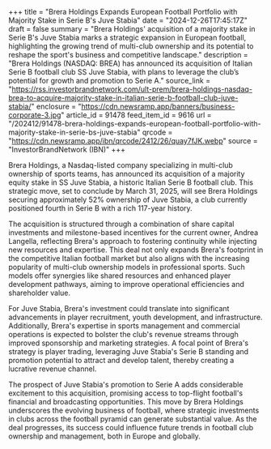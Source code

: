 +++
title = "Brera Holdings Expands European Football Portfolio with Majority Stake in Serie B's Juve Stabia"
date = "2024-12-26T17:45:17Z"
draft = false
summary = "Brera Holdings' acquisition of a majority stake in Serie B's Juve Stabia marks a strategic expansion in European football, highlighting the growing trend of multi-club ownership and its potential to reshape the sport's business and competitive landscape."
description = "Brera Holdings (NASDAQ: BREA) has announced its acquisition of Italian Serie B football club SS Juve Stabia, with plans to leverage the club’s potential for growth and promotion to Serie A."
source_link = "https://rss.investorbrandnetwork.com/ult-prem/brera-holdings-nasdaq-brea-to-acquire-majority-stake-in-italian-serie-b-football-club-juve-stabia/"
enclosure = "https://cdn.newsramp.app/banners/business-corporate-3.jpg"
article_id = 91478
feed_item_id = 9616
url = "/202412/91478-brera-holdings-expands-european-football-portfolio-with-majority-stake-in-serie-bs-juve-stabia"
qrcode = "https://cdn.newsramp.app/ibn/qrcode/2412/26/quay7fJK.webp"
source = "InvestorBrandNetwork (IBN)"
+++

<p>Brera Holdings, a Nasdaq-listed company specializing in multi-club ownership of sports teams, has announced its acquisition of a majority equity stake in SS Juve Stabia, a historic Italian Serie B football club. This strategic move, set to conclude by March 31, 2025, will see Brera Holdings securing approximately 52% ownership of Juve Stabia, a club currently positioned fourth in Serie B with a rich 117-year history.</p><p>The acquisition is structured through a combination of share capital investments and milestone-based incentives for the current owner, Andrea Langella, reflecting Brera's approach to fostering continuity while injecting new resources and expertise. This deal not only expands Brera's footprint in the competitive Italian football market but also aligns with the increasing popularity of multi-club ownership models in professional sports. Such models offer synergies like shared resources and enhanced player development pathways, aiming to improve operational efficiencies and shareholder value.</p><p>For Juve Stabia, Brera's investment could translate into significant advancements in player recruitment, youth development, and infrastructure. Additionally, Brera's expertise in sports management and commercial operations is expected to bolster the club's revenue streams through improved sponsorship and marketing strategies. A focal point of Brera's strategy is player trading, leveraging Juve Stabia's Serie B standing and promotion potential to attract and develop talent, thereby creating a lucrative revenue channel.</p><p>The prospect of Juve Stabia's promotion to Serie A adds considerable excitement to this acquisition, promising access to top-flight football's financial and broadcasting opportunities. This move by Brera Holdings underscores the evolving business of football, where strategic investments in clubs across the football pyramid can generate substantial value. As the deal progresses, its success could influence future trends in football club ownership and management, both in Europe and globally.</p>